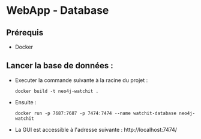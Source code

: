 # WebApp - Database
## Prérequis
- Docker
## Lancer la base de données : 
- Executer la commande suivante à la racine du projet :

    ```
    docker build -t neo4j-watchit .  
    ```
- Ensuite :

    ```
    docker run -p 7687:7687 -p 7474:7474 --name watchit-database neo4j-watchit
    ```
- La GUI est accessible à l'adresse suivante : http://localhost:7474/